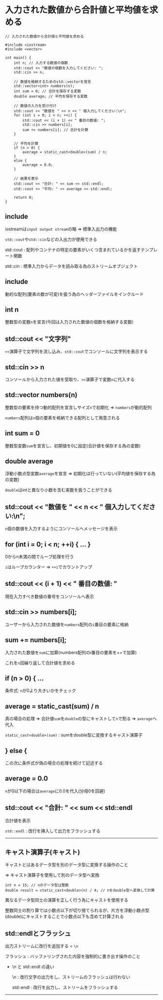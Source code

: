 # 入力された数値から合計値と平均値を求める

```
// 入力された数値から合計値と平均値を求める

#include <iostream>
#include <vector>

int main() {
    int n; // 入力する数値の個数
    std::cout << "数値の個数を入力してください: ";
    std::cin >> n;

    // 数値を格納するためのstd::vectorを宣言
    std::vector<int> numbers(n);
    int sum = 0; // 合計を保存する変数
    double average; // 平均を保存する変数

    // 数値の入力を受け付け
    std::cout << "数値を " << n << " 個入力してください:\n";
    for (int i = 0; i < n; ++i) {
        std::cout << (i + 1) << " 番目の数値: ";
        std::cin >> numbers[i];
        sum += numbers[i]; // 合計を計算
    }

    // 平均を計算
    if (n > 0) {
        average = static_cast<double>(sum) / n;
    }
    else {
        average = 0.0;
    }

    // 結果を表示
    std::cout << "合計: " << sum << std::endl;
    std::cout << "平均: " << average << std::endl;

    return 0;
}
```

## include <iostraem>

iostreamは`input output stream`の略 => 標準入出力の機能

`std::cout`や`std::cin`などの入出力が使用できる

std::cout : 配列やコンテナの特定の要素がいくつ含まれているかを返すテンプレート関数

std::cin : 標準入力からデータを読み取る為のストリームオブジェクト

## include <vector>

動的な配列(要素の数が可変)を扱う為のヘッダーファイルをインクルード

## int n

整数型の変数`n`を宣言(今回は入力された数値の個数を格納する変数)

## std::cout << "文字列"

`<<`演算子で文字列を流し込み、`std::cout`でコンソールに文字列を表示する

## std::cin >> n

コンソールから入力された値を受取り、`>>`演算子で変数`n`に代入する

## std::vector<int> numbers(n)

整数型の要素を持つ動的配列を宣言しサイズ`n`で初期化 => `numbers`が動的配列

`numbers`配列は`n`個の要素を格納できる配列として用意される

## int sum = 0

整数型変数`sum`を宣言し、初期値を0に設定(合計値を保存する為の変数)

## double average

浮動小数点型変数`average`を宣言 => 初期化は行っていない(平均値を保存する為の変数)

`double`はintと異なり小数を含む実数を扱うことができる

## std::cout << "数値を " << n << " 個入力してください:\n";

`n`個の数値を入力するようにコンソールへメッセージを表示

## for (int i = 0; i < n; ++i) { ... }

0からn未満の間でループ処理を行う

`i`はループカウンター => `++i`でカウントアップ

## std::cout << (i + 1) << " 番目の数値: "

現在入力すべき数値の番号をコンソールへ表示

## std::cin >> numbers[i];

ユーザーから入力された数値を`numbers`配列の`i`番目の要素に格納

## sum += numbers[i];

入力された数値を`sum`に加算(numbers配列のi番目の要素を+=で加算)

これを`n`回繰り返して合計値を求める

## if (n > 0) { ...

条件式: `n`が0より大きいかをチェック

## average = static_cast<double>(sum) / n

真の場合の処理 => 合計値`sum`を`double`の型にキャストして`n`で割る => `average`へ代入

`static_cast<double>(sum)` : sumをdouble型に変換するキャスト演算子

## } else {

この次に条件式が偽の場合の処理を続けて記述する

## average = 0.0

`n`が0以下の場合は`average`に0.0を代入(分母0を回避)

## std::cout << "合計: " << sum << std::endl

合計値を表示

`std::endl` : 改行を挿入して出力をフラッシュする

---

## キャスト演算子(キャスト)

キャストとはあるデータ型を別のデータ型に変換する操作のこと

=> キャスト演算子を使用して別のデータ型へ変換

```
int n = 15; // nのデータ型は整数
double result = static_cast<double>(n) / 4; // nをdouble型へ変換して計算
```

異なるデータ型同士の演算を正しく行う為にキャストを使用する

整数同士の割り算では小数点以下が切り捨てられるが、片方を浮動小数点型(double)にキャストすることで小数点以下も含めて計算される

## std::endlとフラッシュ

出力ストリームに改行を追加する = `\n`

フラッシュ : バッファリングされた内容を強制的に書き出す操作のこと

- \n と std::endl の違い

  \n : 改行文字の出力をし、ストリームのフラッシュは行わない

  std::endl : 改行を出力し、ストリームをフラッシュする

---

